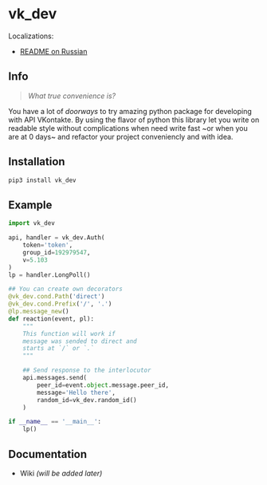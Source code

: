 # vk_dev
Localizations:
* [README on Russian](../blob/master/README_RU.md)

## Info
> *What true convenience is?*

You have a lot of *doorways* to try amazing python package for developing with API VKontakte. By using the flavor of python this library let you write on readable style without complications when need write fast ~or when you are at 0 days~ and refactor your project conveniencly and with idea.

## Installation
```bash
pip3 install vk_dev
```
## Example
```python
import vk_dev

api, handler = vk_dev.Auth(
    token='token',
    group_id=192979547,
    v=5.103
)
lp = handler.LongPoll()

## You can create own decorators
@vk_dev.cond.Path('direct')
@vk_dev.cond.Prefix('/', '.')
@lp.message_new()
def reaction(event, pl):
    """
    This function will work if
    message was sended to direct and
    starts at `/` or `.`
    """

    ## Send response to the interlocutor
    api.messages.send(
        peer_id=event.object.message.peer_id,
        message='Hello there',
        random_id=vk_dev.random_id()
    )

if __name__ == '__main__':
    lp()
```
## Documentation
* Wiki *(will be added later)*

